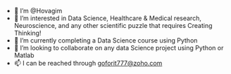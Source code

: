 - 👋 I’m @Hovagim
- 👀 I’m interested in Data Science, Healthcare & Medical research, Neuroscience, and any other scientific puzzle that requires Creating Thinking!
- 🌱 I’m currently completing a Data Science course using Python
- 💞️ I’m looking to collaborate on any data Science project using Python or Matlab
- 📫 I can be reached through goforit777@zoho.com

<!---
Hovagim/Hovagim is a ✨ special ✨ repository because its `README.md` (this file) appears on your GitHub profile.
You can click the Preview link to take a look at your changes.
--->
